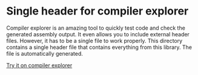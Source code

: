# Single header for compiler explorer

Compiler explorer is an amazing tool to quickly test code and check the generated assembly output. It even allows you to include external header files. However, it has to be a single file to work properly. This directory contains a single header file that contains everything from this library. The file is automatically generated.

[Try it on compiler explorer](https://godbolt.org/z/rorvYEao8)
